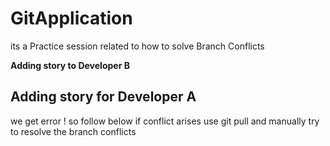 # GitApplication
its a Practice session related to how to solve Branch Conflicts

**Adding story to Developer B**
## Adding story for Developer A 
we get error ! so follow below 
if conflict arises use git pull and manually try to resolve the branch conflicts
